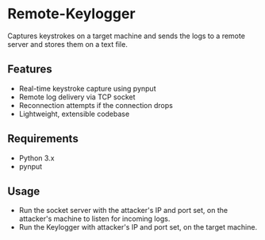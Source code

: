 # Remote-Keylogger
Captures keystrokes on a target machine and sends the logs to a remote server and stores them on a text file.

##  Features

- Real-time keystroke capture using pynput
- Remote log delivery via TCP socket
- Reconnection attempts if the connection drops
- Lightweight, extensible codebase 

##  Requirements

- Python 3.x
- pynput

## Usage

- Run the socket server with the attacker's IP and port set, on the attacker's machine to listen for incoming logs.
- Run the Keylogger with attacker's IP and port set, on the target machine.
